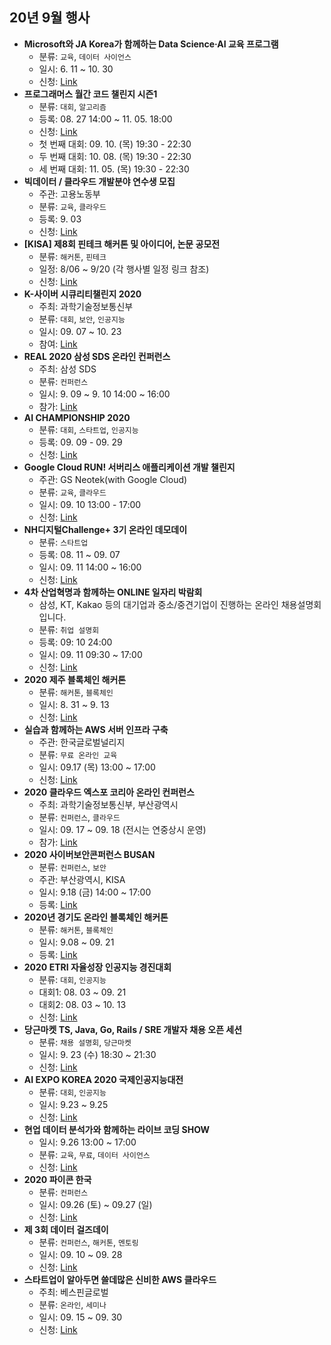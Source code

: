 

## 20년 9월 행사

- __Microsoft와 JA Korea가 함께하는 Data Science·AI 교육 프로그램__
  - 분류: `교육`, `데이터 사이언스`
  - 일시: 6. 11 ~ 10. 30
  - 신청: [Link](https://www.jakorea.org/front/community/user/noticeview.do?seq=1195&board_subtype=&navDepth1=1&navDepth2=1&cPage=&searchText=)
- __프로그래머스 월간 코드 챌린지 시즌1__
  - 분류: `대회`, `알고리즘`
  - 등록: 08. 27 14:00 ~ 11. 05. 18:00
  - 신청: [Link](https://programmers.co.kr/competitions/417/monthly-code-challenge-s1)
  - 첫 번째 대회: 09. 10. (목) 19:30 - 22:30
  - 두 번째 대회: 10. 08. (목) 19:30 - 22:30	
  - 세 번째 대회: 11. 05. (목) 19:30 - 22:30
- __빅데이터 / 클라우드 개발분야 연수생 모집__
  - 주관: 고용노동부
  - 분류: `교육`, `클라우드`
  - 등록: 9. 03
  - 신청: [Link](http://infocom.ssu.ac.kr/rb/?c=2/51&p=5&uid=5885)
- __[KISA] 제8회 핀테크 해커톤 및 아이디어, 논문 공모전__ 
  - 분류: `해커톤`, `핀테크`
  - 일정: 8/06 ~ 9/20 (각 행사별 일정 링크 참조)
  - 신청: [Link](https://www.onoffmix.com/event/220950)
- __K-사이버 시큐리티챌린지 2020__
  - 주최: 과학기술정보통신부
  - 분류: `대회`, `보안`, `인공지능`
  - 일시: 09. 07 ~ 10. 23
  - 참여: [Link](https://www.k-csc2020.com/)
- __REAL 2020 삼성 SDS 온라인 컨퍼런스__
  - 주최: 삼성 SDS
  - 분류: `컨퍼런스`
  - 일시: 9. 09 ~ 9. 10 14:00 ~ 16:00
  - 참가: [Link](http://real.samsungsds.com/)
- __AI CHAMPIONSHIP 2020__
  - 분류: `대회`, `스타트업`, `인공지능`
  - 등록: 09. 09 - 09. 29 
  - 신청: [Link](https://www.k-startup.go.kr/main.do)
- __Google Cloud RUN! 서버리스 애플리케이션 개발 챌린지__
  - 주관: GS Neotek(with Google Cloud)
  - 분류: `교육`, `클라우드`
  - 일시: 09. 10 13:00 - 17:00
  - 신청: [Link](https://events.withgoogle.com/google-cloud-boot-camp-with-gs-neotek/)
- __NH디지털Challenge+ 3기 온라인 데모데이__
  - 분류: `스타트업`
  - 등록: 08. 11 ~ 09. 07
  - 일시: 09. 11 14:00 ~ 16:00
  - 신청: [Link](https://event-us.kr/nhdic/event/21186)
- __4차 산업혁명과 함께하는 ONLINE 일자리 박람회__ 
  - 삼성, KT, Kakao 등의 대기업과 중소/중견기업이 진행하는 온라인 채용설명회입니다.
  - 분류: `취업 설명회`
  - 등록: 09: 10 24:00
  - 일시: 09. 11 09:30 ~ 17:00
  - 신청: [Link](https://www.on-jobfair.com/)
- __2020 제주 블록체인 해커톤__
  - 분류: `해커톤`, `블록체인`
  - 일시: 8. 31 ~ 9. 13
  - 신청: [Link](http://jjbw.io/)
- __실습과 함께하는 AWS 서버 인프라 구축__
  - 주관: 한국글로벌널리지
  - 분류: `무료 온라인 교육`
  - 일시: 09.17 (목) 13:00 ~ 17:00
  - 신청: [Link](https://onoffmix.com/event/222910)
- __2020 클라우드 엑스포 코리아 온라인 컨퍼런스__
  - 주최: 과학기술정보통신부, 부산광역시
  - 분류: `컨퍼런스`, `클라우드`
  - 일시: 09. 17 ~ 09. 18 (전시는 연중상시 운영)
  - 참가: [Link](https://www.cloudexpokorea.net:5443/html/sub02/sub0202.php)
- __2020 사이버보안콘퍼런스 BUSAN__
  - 분류: `컨퍼런스`, `보안`
  - 주관: 부산광역시, KISA
  - 일시: 9.18 (금) 14:00 ~ 17:00
  - 등록: [Link](https://www.onoffmix.com/event/223339)
- __2020년 경기도 온라인 블록체인 해커톤__ 
  - 분류: `해커톤`, `블록체인`
  - 일시: 9.08 ~ 09. 21
  - 등록: [Link](https://www.jobaba.net/fntn/dtl.do?seq=13957&shareUsr=)
- __2020 ETRI 자율성장 인공지능 경진대회__
  - 분류: `대회`, `인공지능`
  - 대회1: 08. 03 ~ 09. 21
  - 대회2: 08. 03 ~ 10. 13
  - 신청: [Link](https://fashion-how.org/ETRI/index.html)
- __당근마켓 TS, Java, Go, Rails / SRE 개발자 채용 오픈 세션__
  - 분류: `채용 설명회`, `당근마켓`
  - 일시: 9. 23 (수) 18:30 ~ 21:30
  - 신청: [Link](https://festa.io/events/1185)
- __AI EXPO KOREA 2020 국제인공지능대전__
  - 분류: `대회`, `인공지능`
  - 일시: 9.23 ~ 9.25
  - 신청: [Link](http://www.aiexpo.co.kr/)
- __현업 데이터 분석가와 함께하는 라이브 코딩 SHOW__
  - 일시: 9.26 13:00 ~ 17:00
  - 분류: `교육`, `무료`, `데이터 사이언스`
  - 신청: [Link](https://abit.ly/livecodingshow)
- __2020 파이콘 한국__
  - 분류: `컨퍼런스`
  - 일시: 09.26 (토) ~ 09.27 (일)
  - 신청: [Link](https://www.pycon.kr/2020/)
- __제 3회 데이터 걸즈데이__
  - 분류: `컨퍼런스`, `해커톤`, `멘토링`
  - 일시: 09. 10 ~ 09. 28
  - 신청: [Link](https://onoffmix.com/event/223770)
- __스타트업이 알아두면 쓸데많은 신비한 AWS 클라우드__
  - 주최: 베스핀글로벌
  - 분류: `온라인`, `세미나`
  - 일시: 09. 15 ~ 09. 30
  - 신청: [Link](https://www.onoffmix.com/event/224291)
